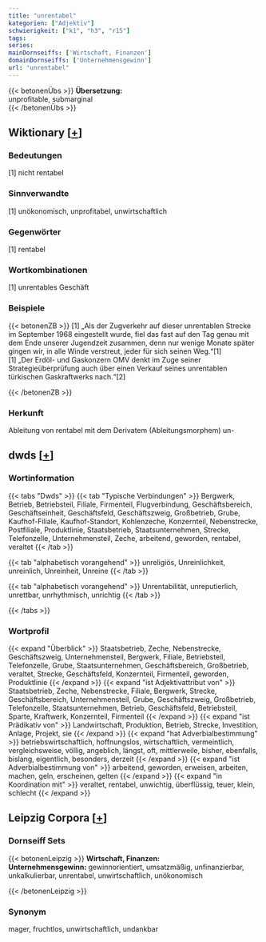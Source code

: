 ```yaml
---
title: "unrentabel"
kategorien: ["Adjektiv"]
schwierigkeit: ["k1", "h3", "r15"]
tags:
series:
mainDornseiffs: ['Wirtschaft, Finanzen']
domainDornseiffs: ['Unternehmensgewinn']
url: "unrentabel"
---
```


{{< betonenÜbs >}}
**Übersetzung:**  
unprofitable, submarginal  
{{< /betonenÜbs >}}

## Wiktionary [[+](https://de.wiktionary.org/wiki/unrentabel)]

### Bedeutungen
[1] nicht rentabel  

### Sinnverwandte
[1] unökonomisch, unprofitabel, unwirtschaftlich  

### Gegenwörter
[1] rentabel  

### Wortkombinationen
[1] unrentables Geschäft  

### Beispiele
{{< betonenZB >}}
[1] „Als der Zugverkehr auf dieser unrentablen Strecke im September 1968 eingestellt wurde, fiel das fast auf den Tag genau mit dem Ende unserer Jugendzeit zusammen, denn nur wenige Monate später gingen wir, in alle Winde verstreut, jeder für sich seinen Weg.“[1]  
[1] „Der Erdöl- und Gaskonzern OMV denkt im Zuge seiner Strategieüberprüfung auch über einen Verkauf seines unrentablen türkischen Gaskraftwerks nach.“[2]  

{{< /betonenZB >}}
### Herkunft
Ableitung von rentabel mit dem  Derivatem (Ableitungsmorphem) un-  



## dwds [[+](https://www.dwds.de/wb/unrentabel)]

### Wortinformation
{{< tabs "Dwds" >}}
{{< tab "Typische Verbindungen" >}}
Bergwerk, Betrieb, Betriebsteil, Filiale, Firmenteil, Flugverbindung, Geschäftsbereich, Geschäftseinheit, Geschäftsfeld, Geschäftszweig, Großbetrieb, Grube, Kaufhof-Filiale, Kaufhof-Standort, Kohlenzeche, Konzernteil, Nebenstrecke, Postfiliale, Produktlinie, Staatsbetrieb, Staatsunternehmen, Strecke, Telefonzelle, Unternehmensteil, Zeche, arbeitend, geworden, rentabel, veraltet
{{< /tab >}}

{{< tab "alphabetisch vorangehend" >}}
unreligiös, Unreinlichkeit, unreinlich, Unreinheit, Unreine
{{< /tab >}}

{{< tab "alphabetisch vorangehend" >}}
Unrentabilität, unreputierlich, unrettbar, unrhythmisch, unrichtig
{{< /tab >}}

{{< /tabs >}}

### Wortprofil
{{< expand "Überblick" >}} Staatsbetrieb, Zeche, Nebenstrecke, Geschäftszweig, Unternehmensteil, Bergwerk, Filiale, Betriebsteil, Telefonzelle, Grube, Staatsunternehmen, Geschäftsbereich, Großbetrieb, veraltet, Strecke, Geschäftsfeld, Konzernteil, Firmenteil, geworden, Produktlinie {{< /expand >}}
{{< expand "ist Adjektivattribut von" >}} Staatsbetrieb, Zeche, Nebenstrecke, Filiale, Bergwerk, Strecke, Geschäftsbereich, Unternehmensteil, Grube, Geschäftszweig, Großbetrieb, Telefonzelle, Staatsunternehmen, Betrieb, Geschäftsfeld, Betriebsteil, Sparte, Kraftwerk, Konzernteil, Firmenteil {{< /expand >}}
{{< expand "ist Prädikativ von" >}} Landwirtschaft, Produktion, Betrieb, Strecke, Investition, Anlage, Projekt, sie {{< /expand >}}
{{< expand "hat Adverbialbestimmung" >}} betriebswirtschaftlich, hoffnungslos, wirtschaftlich, vermeintlich, vergleichsweise, völlig, angeblich, längst, oft, mittlerweile, bisher, ebenfalls, bislang, eigentlich, besonders, derzeit {{< /expand >}}
{{< expand "ist Adverbialbestimmung von" >}} arbeitend, geworden, erweisen, arbeiten, machen, geln, erscheinen, gelten {{< /expand >}}
{{< expand "in Koordination mit" >}} veraltet, rentabel, unwichtig, überflüssig, teuer, klein, schlecht {{< /expand >}}

## Leipzig Corpora [[+](https://corpora.uni-leipzig.de/en/res?word=unrentabel&corpusId=deu_newscrawl-public_2018)]

### Dornseiff Sets
{{< betonenLeipzig >}}
**Wirtschaft, Finanzen:**  
**Unternehmensgewinn:** gewinnorientiert, umsatzmäßig, unfinanzierbar, unkalkulierbar, unrentabel, unwirtschaftlich, unökonomisch  

{{< /betonenLeipzig >}}

### Synonym
mager, fruchtlos, unwirtschaftlich, undankbar

